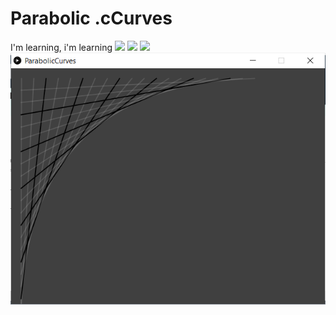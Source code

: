 <h1>Parabolic .cCurves</h1>
I'm learning, i'm learning
<img src="screen.gif">


<img src="ParabolicCurves_Extra3/screen.gif">
<img src="ParabolicCurves_Extra/screen.gif">
<img src="ParabolicCurves/screen.png">